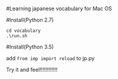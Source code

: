 #Learning japanese vocabulary for Mac OS

#Install(Python 2.7)
```
cd vocabulary
.\run.sh

```
#Install(Python 3.5)

add ```from imp import reload``` to jp.py

Try it and feel!!!!!!!!!!!!